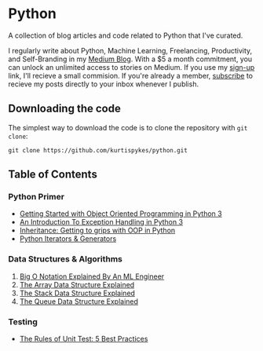 # Python 

A collection of blog articles and code related to Python that I've curated. 

I regularly write about Python, Machine Learning, Freelancing, Productivity, and Self-Branding in my 
[Medium Blog](https://kurtispykes.medium.com). With a $5 a month commitment, you can unlock an 
unlimited access to stories on Medium. If you use my 
[sign-up](https://kurtispykes.medium.com/membership) link, I'll recieve a small commision. 
If you're already a member, [subscribe](https://kurtispykes.medium.com/subscribe) to recieve 
my posts directly to your inbox whenever I publish. 


## Downloading the code

The simplest way to download the code is to clone the repository with `git clone`: 
```
git clone https://github.com/kurtispykes/python.git
```

## Table of Contents 

### Python Primer
* [Getting Started with Object Oriented Programming in Python 3](https://medium.com/geekculture/getting-started-with-object-oriented-programming-in-python-3-e0a87d38acfc)
* [An Introduction To Exception Handling in Python 3](https://medium.com/geekculture/an-introduction-to-exception-handling-in-python-8a5b9c98d47f)
* [Inheritance: Getting to grips with OOP in Python](https://medium.com/geekculture/inheritance-getting-to-grips-with-oop-in-python-2ec35b52570)
* [Python Iterators & Generators](https://medium.com/geekculture/python-iterators-generators-ea63c5821550)

### Data Structures & Algorithms 
1. [Big O Notation Explained By An ML Engineer](https://medium.com/geekculture/big-o-notation-explained-by-an-ml-engineer-2dc991503474)
2. [The Array Data Structure Explained](https://medium.com/geekculture/the-array-data-structure-explained-b8eb4c5d1f7a)
3. [The Stack Data Structure Explained](https://medium.com/geekculture/the-stack-data-structure-explained-28fda4de4816)
4. [The Queue Data Structure Explained](https://medium.com/geekculture/the-queue-data-structure-explained-a6c1891232ba)

### Testing
* [The Rules of Unit Test: 5 Best Practices](https://medium.com/pykes-technical-notes/the-rules-of-unit-test-5-best-practices-e2427a53400b)
